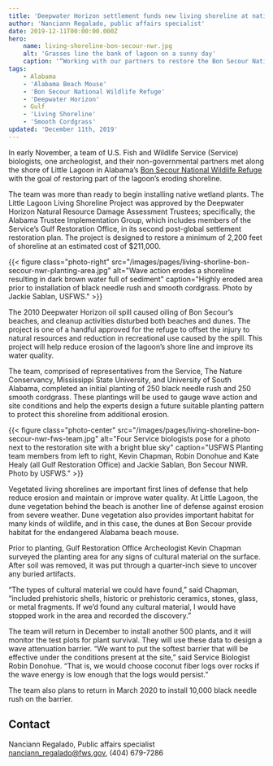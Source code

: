 ```yaml
---
title: 'Deepwater Horizon settlement funds new living shoreline at national wildlife refuge'
author: 'Nanciann Regalado, public affairs specialist'
date: 2019-12-11T00:00:00.000Z
hero:
    name: living-shoreline-bon-secour-nwr.jpg
    alt: 'Grasses line the bank of lagoon on a sunny day'
    caption: '“Working with our partners to restore the Bon Secour National Wildlife Refuge shoreline along Little Lagoon is very exciting,” Jackie Sablan, Bon Secour NWR Wildlife Ecologist, says. “Once complete, this restoration project will enhance the existing shoreline, while at the same time creating a buffer to protect existing refuge infrastructure and the endangered Alabama beach mouse habitat directly south of the project area.” Photo by Mississippi - Alabama Sea Grant.'
tags:
    - Alabama
    - 'Alabama Beach Mouse'
    - 'Bon Secour National Wildlife Refuge'
    - 'Deepwater Horizon'
    - Gulf
    - 'Living Shoreline'
    - 'Smooth Cordgrass'
updated: 'December 11th, 2019'
---
```


In early November, a team of U.S. Fish and Wildlife Service (Service) biologists, one archeologist, and their non-governmental partners met along the shore of Little Lagoon in Alabama’s [Bon Secour National Wildlife Refuge](https://www.fws.gov/refuge/Bon_Secour/) with the goal of restoring part of the lagoon’s eroding shoreline.

The team was more than ready to begin installing native wetland plants. The Little Lagoon Living Shoreline Project was approved by the Deepwater Horizon Natural Resource Damage Assessment Trustees; specifically, the Alabama Trustee Implementation Group, which includes members of the Service’s Gulf Restoration Office, in its second post-global settlement restoration plan. The project is designed to restore a minimum of 2,200 feet of shoreline at an estimated cost of $211,000.

{{< figure class="photo-right" src="/images/pages/living-shorline-bon-secour-nwr-planting-area.jpg" alt="Wave action erodes a shoreline resulting in dark brown water full of sediment" caption="Highly eroded area prior to installation of black needle rush and smooth cordgrass. Photo by Jackie Sablan, USFWS." >}}

The 2010 Deepwater Horizon oil spill caused oiling of Bon Secour’s beaches, and cleanup activities disturbed both beaches and dunes. The project is one of a handful approved for the refuge to offset the injury to natural resources and reduction in recreational use caused by the spill. This project will help reduce erosion of the lagoon’s shore line and improve its water quality.

The team, comprised of representatives from the Service, The Nature Conservancy, Mississippi State University, and University of South Alabama,   completed an initial planting of 250 black needle rush and 250 smooth cordgrass. These plantings will be used to gauge wave action and site conditions and help the experts design a future suitable planting pattern to protect this shoreline from additional erosion.

{{< figure class="photo-center" src="/images/pages/living-shoreline-bon-secour-nwr-fws-team.jpg" alt="Four Service biologists pose for a photo next to the restoration site with a bright blue sky" caption="USFWS Planting team members from left to right, Kevin Chapman, Robin Donohue and Kate Healy (all Gulf Restoration Office) and Jackie Sablan, Bon Secour NWR.  Photo by USFWS." >}}

Vegetated living shorelines are important first lines of defense that help reduce erosion and maintain or improve water quality. At Little Lagoon, the dune vegetation behind the beach is another line of defense against erosion from severe weather. Dune vegetation also provides important habitat for many kinds of wildlife, and in this case, the dunes at Bon Secour provide habitat for the endangered Alabama beach mouse.

Prior to planting, Gulf Restoration Office Archeologist Kevin Chapman surveyed the planting area for any signs of cultural material on the surface. After soil was removed, it was put through a quarter-inch sieve to uncover any buried artifacts.

“The types of cultural material we could have found,” said Chapman, “included prehistoric shells, historic or prehistoric ceramics, stones, glass, or metal fragments. If we’d found any cultural material, I would have stopped work in the area and recorded the discovery.”

The team will return in December to install another 500 plants, and it will monitor the test plots for plant survival. They will use these data to design a wave attenuation barrier. “We want to put the softest barrier that will be effective under the conditions present at the site,” said Service Biologist Robin Donohue. “That is, we would choose coconut fiber logs over rocks if the wave energy is low enough that the logs would persist.”

The team also plans to return in March 2020 to install 10,000 black needle rush on the barrier.

## Contact

Nanciann Regalado, Public affairs specialist  
[nanciann_regalado@fws.gov](mailto:nanciann_regalado@fws.gov), (404) 679-7286